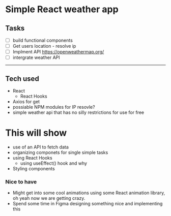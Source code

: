# Simple React weather app
## Tasks
- [ ] build functional components
- [ ] Get users location - resolve ip 
- [ ] Implment API https://openweathermap.org/
- [ ] intergrate weather API

---
## Tech used

- React
  - React Hooks
- Axios for get
- possiable NPM modules for IP resovle?
- simple weather api that has no silly restrictions for use for free
# 
# This will show

- use of an API to fetch data
- organizing componets for single simple tasks
- using React Hooks 
  - using useEffect() hook and why
- Styling components

### Nice to have
- Might get into some cool animations using some React animation library, oh yeah now we are getting crazy. 
- Spend some time in Figma designing something nice and implementing this




